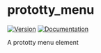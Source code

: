 # prototty\_menu

[![Version](https://img.shields.io/crates/v/prototty_menu.svg)](https://crates.io/crates/prototty_menu)
[![Documentation](https://docs.rs/prototty_menu/badge.svg)](https://docs.rs/prototty_menu)

A prototty menu element

